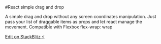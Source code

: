 #React simple drag and drop

A simple drag and drop without any screen coordinates manipulation. Just pass your list of draggable items as props and let react manage the movement. Compatible with Flexbox flex-wrap: wrap

[Edit on StackBlitz ⚡️](https://stackblitz.com/edit/react-kipgrf)